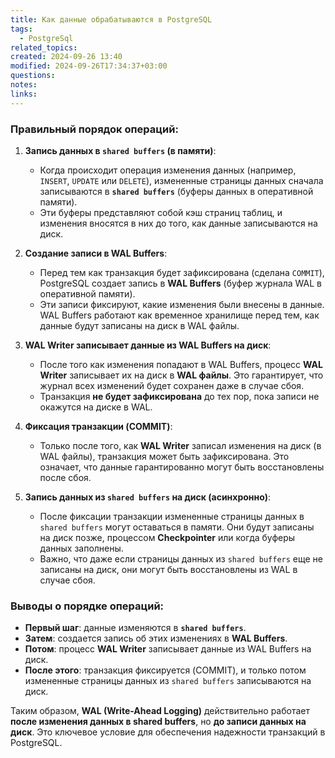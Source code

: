 ```yaml
---
title: Как данные обрабатываются в PostgreSQL
tags:
  - PostgreSql
related_topics: 
created: 2024-09-26 13:40
modified: 2024-09-26T17:34:37+03:00
questions: 
notes: 
links: 
---
```


### Правильный порядок операций:

1. **Запись данных в `shared buffers` (в памяти)**:
    
    - Когда происходит операция изменения данных (например, `INSERT`, `UPDATE` или `DELETE`), измененные страницы данных сначала записываются в **`shared buffers`** (буферы данных в оперативной памяти).
    - Эти буферы представляют собой кэш страниц таблиц, и изменения вносятся в них до того, как данные записываются на диск.
2. **Создание записи в WAL Buffers**:
    
    - Перед тем как транзакция будет зафиксирована (сделана `COMMIT`), PostgreSQL создает запись в **WAL Buffers** (буфер журнала WAL в оперативной памяти).
    - Эти записи фиксируют, какие изменения были внесены в данные. WAL Buffers работают как временное хранилище перед тем, как данные будут записаны на диск в WAL файлы.
3. **WAL Writer записывает данные из WAL Buffers на диск**:
    
    - После того как изменения попадают в WAL Buffers, процесс **WAL Writer** записывает их на диск в **WAL файлы**. Это гарантирует, что журнал всех изменений будет сохранен даже в случае сбоя.
    - Транзакция **не будет зафиксирована** до тех пор, пока записи не окажутся на диске в WAL.
4. **Фиксация транзакции (COMMIT)**:
    
    - Только после того, как **WAL Writer** записал изменения на диск (в WAL файлы), транзакция может быть зафиксирована. Это означает, что данные гарантированно могут быть восстановлены после сбоя.
5. **Запись данных из `shared buffers` на диск (асинхронно)**:
    
    - После фиксации транзакции измененные страницы данных в `shared buffers` могут оставаться в памяти. Они будут записаны на диск позже, процессом **Checkpointer** или когда буферы данных заполнены.
    - Важно, что даже если страницы данных из `shared buffers` еще не записаны на диск, они могут быть восстановлены из WAL в случае сбоя.

### Выводы о порядке операций:

- **Первый шаг**: данные изменяются в **`shared buffers`**.
- **Затем**: создается запись об этих изменениях в **WAL Buffers**.
- **Потом**: процесс **WAL Writer** записывает данные из WAL Buffers на диск.
- **После этого**: транзакция фиксируется (COMMIT), и только потом измененные страницы данных из `shared buffers` записываются на диск.

Таким образом, **WAL (Write-Ahead Logging)** действительно работает **после изменения данных в shared buffers**, но **до записи данных на диск**. Это ключевое условие для обеспечения надежности транзакций в PostgreSQL.